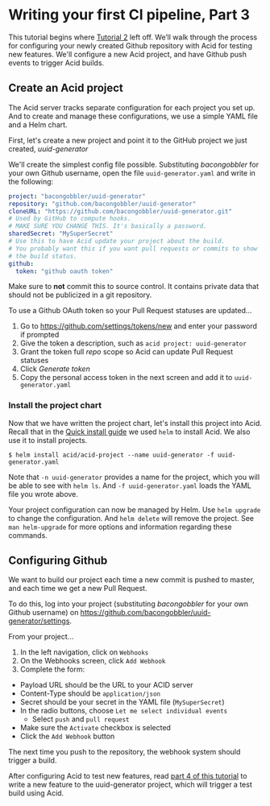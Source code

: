 # Writing your first CI pipeline, Part 3

This tutorial begins where [Tutorial 2][part2] left off. We’ll walk through the process for configuring your newly created Github repository with Acid for testing new features. We'll configure a new Acid project, and have Github push events to trigger Acid builds.

## Create an Acid project

The Acid server tracks separate configuration for each project you set up. And to create and manage these configurations, we use a simple YAML file and a Helm chart.

First, let's create a new project and point it to the GitHub project we just created, *uuid-generator*

We'll create the simplest config file possible. Substituting *bacongobbler* for your own Github username, open the file `uuid-generator.yaml` and write in the following:

```yaml
project: "bacongobbler/uuid-generator"
repository: "github.com/bacongobbler/uuid-generator"
cloneURL: "https://github.com/bacongobbler/uuid-generator.git"
# Used by GitHub to compute hooks.
# MAKE SURE YOU CHANGE THIS. It's basically a password.
sharedSecret: "MySuperSecret"
# Use this to have Acid update your project about the build.
# You probably want this if you want pull requests or commits to show
# the build status.
github:
  token: "github oauth token"
```

Make sure to **not** commit this to source control. It contains private data that should not be publicized in a git repository.

To use a Github OAuth token so your Pull Request statuses are updated...

1. Go to https://github.com/settings/tokens/new and enter your password if prompted
3. Give the token a description, such as `acid project: uuid-generator`
4. Grant the token full *repo* scope so Acid can update Pull Request statuses
5. Click *Generate token*
6. Copy the personal access token in the next screen and add it to `uuid-generator.yaml`

### Install the project chart

Now that we have written the project chart, let's install this project into Acid. Recall that in the [Quick install guide](install.md) we used `helm` to install Acid. We also use it to install projects.

```
$ helm install acid/acid-project --name uuid-generator -f uuid-generator.yaml
```

Note that `-n uuid-generator` provides a name for the project, which you will be able to see with `helm ls`. And `-f uuid-generator.yaml` loads the YAML file you wrote above.

Your project configuration can now be managed by Helm. Use `helm upgrade` to change the configuration. And `helm delete` will remove the project. See `man helm-upgrade` for more options and information regarding these commands.

## Configuring Github

We want to build our project each time a new commit is pushed to master, and each time we get a new Pull Request.

To do this, log into your project (substituting *bacongobbler* for your own Github username) on https://github.com/bacongobbler/uuid-generator/settings.

From your project...

1. In the left navigation, click on `Webhooks`
2. On the Webhooks screen, click `Add Webhook`
3. Complete the form:
  - Payload URL should be the URL to your ACID server
  - Content-Type should be `application/json`
  - Secret should be your secret in the YAML file (`MySuperSecret`)
  - In the radio buttons, choose `Let me select individual events`
    - Select `push` and `pull request`
  - Make sure the `Activate` checkbox is selected
  - Click the `Add Webhook` button

The next time you push to the repository, the webhook system should trigger a build.

After configuring Acid to test new features, read [part 4 of this tutorial][part4] to write a new feature to the uuid-generator project, which will trigger a test build using Acid.


[part2]: tutorial02.md
[part4]: tutorial04.md

